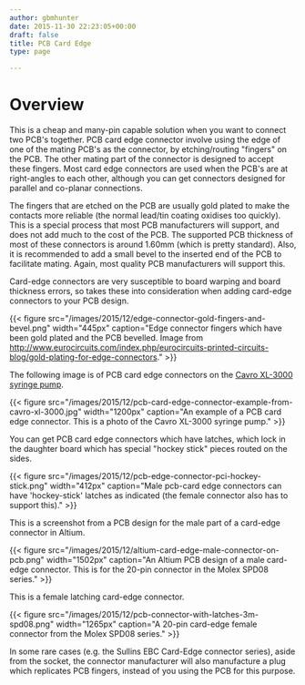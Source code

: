 ```yaml
---
author: gbmhunter
date: 2015-11-30 22:23:05+00:00
draft: false
title: PCB Card Edge
type: page

---
```


# Overview

This is a cheap and many-pin capable solution when you want to connect two PCB's together. PCB card edge connector involve using the edge of one of the mating PCB's as the connector, by etching/routing "fingers" on the PCB. The other mating part of the connector is designed to accept these fingers. Most card edge connectors are used when the PCB's are at right-angles to each other, although you can get connectors designed for parallel and co-planar connections.

The fingers that are etched on the PCB are usually gold plated to make the contacts more reliable (the normal lead/tin coating oxidises too quickly). This is a special process that most PCB manufacturers will support, and does not add much to the cost of the PCB. The supported PCB thickness of most of these connectors is around 1.60mm (which is pretty standard). Also, it is recommended to add a small bevel to the inserted end of the PCB to facilitate mating. Again, most quality PCB manufacturers will support this.

Card-edge connectors are very susceptible to board warping and board thickness errors, so takes these into consideration when adding card-edge connectors to your PCB design.

{{< figure src="/images/2015/12/edge-connector-gold-fingers-and-bevel.png" width="445px" caption="Edge connector fingers which have been gold plated and the PCB bevelled. Image from http://www.eurocircuits.com/index.php/eurocircuits-printed-circuits-blog/gold-plating-for-edge-connectors."  >}}

The following image is of PCB card edge connectors on the [Cavro XL-3000 syringe pump](http://blog.mbedded.ninja/electronics/teardowns/cavro-xl3000-8-port-syringe-pump-teardown).

{{< figure src="/images/2015/12/pcb-card-edge-connector-example-from-cavro-xl-3000.jpg" width="1200px" caption="An example of a PCB card edge connector. This is a photo of the Cavro XL-3000 syringe pump."  >}}

You can get PCB card edge connectors which have latches, which lock in the daughter board which has special "hockey stick" pieces routed on the sides.

{{< figure src="/images/2015/12/pcb-edge-connector-pci-hockey-stick.png" width="412px" caption="Male pcb-card edge connectors can have 'hockey-stick' latches as indicated (the female connector also has to support this)."  >}}

This is a screenshot from a PCB design for the male part of a card-edge connector in Altium.

{{< figure src="/images/2015/12/altium-card-edge-male-connector-on-pcb.png" width="1502px" caption="An Altium PCB design of a male card-edge connector. This is for the 20-pin connector in the Molex SPD08 series."  >}}

This is a female latching card-edge connector.

{{< figure src="/images/2015/12/pcb-connector-with-latches-3m-spd08.png" width="1265px" caption="A 20-pin card-edge female connector from the Molex SPD08 series."  >}}

In some rare cases (e.g. the Sullins EBC Card-Edge connector series), aside from the socket, the connector manufacturer will also manufacture a plug which replicates PCB fingers, instead of you using the PCB for this purpose.
